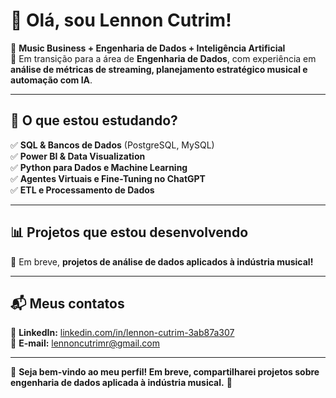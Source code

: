 # 👋 Olá, sou Lennon Cutrim!

🎵 **Music Business + Engenharia de Dados + Inteligência Artificial**  
🚀 Em transição para a área de **Engenharia de Dados**, com experiência em **análise de métricas de streaming, planejamento estratégico musical e automação com IA**.  

---

## 🚀 **O que estou estudando?**  

✅ **SQL & Bancos de Dados** (PostgreSQL, MySQL)  
✅ **Power BI & Data Visualization**  
✅ **Python para Dados e Machine Learning**  
✅ **Agentes Virtuais e Fine-Tuning no ChatGPT**  
✅ **ETL e Processamento de Dados**  

---

## 📊 **Projetos que estou desenvolvendo**  
📌 Em breve, **projetos de análise de dados aplicados à indústria musical!**  

---

## 📬 **Meus contatos**  
📌 **LinkedIn:** [linkedin.com/in/lennon-cutrim-3ab87a307](https://www.linkedin.com/in/lennon-cutrim-3ab87a307)  
📧 **E-mail:** lennoncutrimr@gmail.com  

---

📌 **Seja bem-vindo ao meu perfil! Em breve, compartilharei projetos sobre engenharia de dados aplicada à indústria musical.** 🚀  

